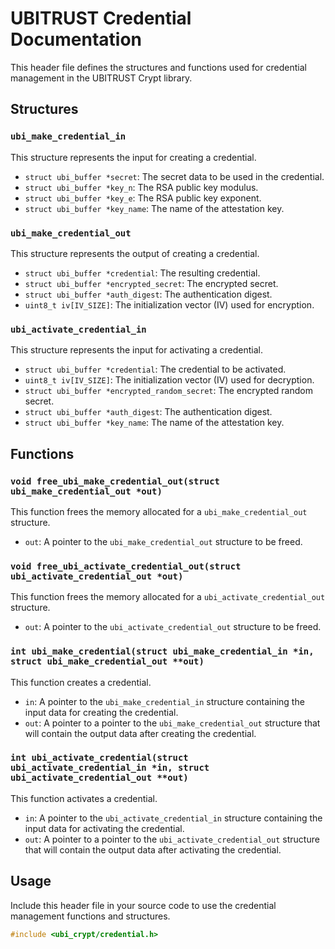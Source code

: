 # UBITRUST Credential Documentation

This header file defines the structures and functions used for credential management in the UBITRUST Crypt library.

## Structures

### `ubi_make_credential_in`
This structure represents the input for creating a credential.
- `struct ubi_buffer *secret`: The secret data to be used in the credential.
- `struct ubi_buffer *key_n`: The RSA public key modulus.
- `struct ubi_buffer *key_e`: The RSA public key exponent.
- `struct ubi_buffer *key_name`: The name of the attestation key.

### `ubi_make_credential_out`
This structure represents the output of creating a credential.
- `struct ubi_buffer *credential`: The resulting credential.
- `struct ubi_buffer *encrypted_secret`: The encrypted secret.
- `struct ubi_buffer *auth_digest`: The authentication digest.
- `uint8_t iv[IV_SIZE]`: The initialization vector (IV) used for encryption.

### `ubi_activate_credential_in`
This structure represents the input for activating a credential.
- `struct ubi_buffer *credential`: The credential to be activated.
- `uint8_t iv[IV_SIZE]`: The initialization vector (IV) used for decryption.
- `struct ubi_buffer *encrypted_random_secret`: The encrypted random secret.
- `struct ubi_buffer *auth_digest`: The authentication digest.
- `struct ubi_buffer *key_name`: The name of the attestation key.

## Functions

### `void free_ubi_make_credential_out(struct ubi_make_credential_out *out)`
This function frees the memory allocated for a `ubi_make_credential_out` structure.
- `out`: A pointer to the `ubi_make_credential_out` structure to be freed.

### `void free_ubi_activate_credential_out(struct ubi_activate_credential_out *out)`
This function frees the memory allocated for a `ubi_activate_credential_out` structure.
- `out`: A pointer to the `ubi_activate_credential_out` structure to be freed.

### `int ubi_make_credential(struct ubi_make_credential_in *in, struct ubi_make_credential_out **out)`
This function creates a credential.
- `in`: A pointer to the `ubi_make_credential_in` structure containing the input data for creating the credential.
- `out`: A pointer to a pointer to the `ubi_make_credential_out` structure that will contain the output data after creating the credential.

### `int ubi_activate_credential(struct ubi_activate_credential_in *in, struct ubi_activate_credential_out **out)`
This function activates a credential.
- `in`: A pointer to the `ubi_activate_credential_in` structure containing the input data for activating the credential.
- `out`: A pointer to a pointer to the `ubi_activate_credential_out` structure that will contain the output data after activating the credential.

## Usage

Include this header file in your source code to use the credential management functions and structures.


```C
#include <ubi_crypt/credential.h>